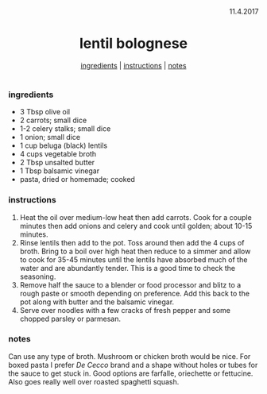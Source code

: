 <p align="right">11.4.2017</p>

<h1 align="center">lentil bolognese</h1>

<div align="center">
  <a href="#ingredients">ingredients</a> | 
  <a href="#instructions">instructions</a> | 
  <a href="#notes">notes</a>
</div>
<br>

### ingredients
- 3 Tbsp olive oil
- 2 carrots; small dice
- 1-2 celery stalks; small dice
- 1 onion; small dice
- 1 cup beluga (black) lentils
- 4 cups vegetable broth
- 2 Tbsp unsalted butter
- 1 Tbsp balsamic vinegar
- pasta, dried or homemade; cooked

### instructions
1. Heat the oil over medium-low heat then add carrots.  Cook for a couple minutes then add onions and celery and cook 
until golden; about 10-15 minutes.
1. Rinse lentils then add to the pot.  Toss around then add the 4 cups of broth.  Bring to a boil over high heat then 
reduce to a simmer and 
allow to cook for 35-45 minutes until the lentils have absorbed much of the water and are abundantly tender.  This is a 
good time to check the seasoning.
1. Remove half the sauce to a blender or food processor and blitz to a rough paste or smooth depending on preference.  Add this back to the pot along with 
butter and the balsamic vinegar.
1. Serve over noodles with a few cracks of fresh pepper and some chopped parsley or parmesan.

### notes
Can use any type of broth.  Mushroom or chicken broth would be nice. For boxed pasta I prefer *De Cecco* brand and a
shape without holes or tubes for the sauce to get stuck in.  Good options are farfalle, oriechette or fettucine.  Also
goes really well over roasted spaghetti squash.

